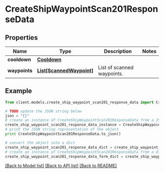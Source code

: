 # CreateShipWaypointScan201ResponseData

## Properties

Name | Type | Description | Notes
------------ | ------------- | ------------- | -------------
**cooldown** | [**Cooldown**](Cooldown.md) |  |
**waypoints** | [**List[ScannedWaypoint]**](ScannedWaypoint.md) | List of scanned waypoints. |

## Example

```python
from client.models.create_ship_waypoint_scan201_response_data import CreateShipWaypointScan201ResponseData

# TODO update the JSON string below
json = "{}"
# create an instance of CreateShipWaypointScan201ResponseData from a JSON string
create_ship_waypoint_scan201_response_data_instance = CreateShipWaypointScan201ResponseData.from_json(json)
# print the JSON string representation of the object
print CreateShipWaypointScan201ResponseData.to_json()

# convert the object into a dict
create_ship_waypoint_scan201_response_data_dict = create_ship_waypoint_scan201_response_data_instance.to_dict()
# create an instance of CreateShipWaypointScan201ResponseData from a dict
create_ship_waypoint_scan201_response_data_form_dict = create_ship_waypoint_scan201_response_data.from_dict(create_ship_waypoint_scan201_response_data_dict)
```

[[Back to Model list]](../README.md#documentation-for-models) [[Back to API list]](../README.md#documentation-for-api-endpoints) [[Back to README]](../README.md)
